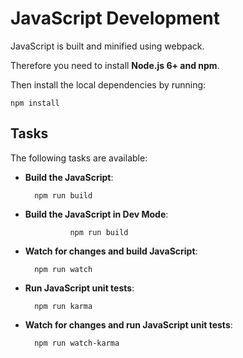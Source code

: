 # JavaScript Development
JavaScript is built and minified using webpack.

Therefore you need to install **Node.js 6+ and npm**.

Then install the local dependencies by running:

	npm install

## Tasks
The following tasks are available:

* **Build the JavaScript**:

        npm run build

* **Build the JavaScript in Dev Mode**:

				npm run build

* **Watch for changes and build JavaScript**:

        npm run watch

* **Run JavaScript unit tests**:

        npm run karma

* **Watch for changes and run JavaScript unit tests**:

        npm run watch-karma
